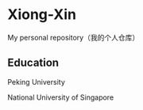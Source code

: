 # Xiong-Xin
My personal repository（我的个人仓库）
## Education
Peking University

National University of Singapore
